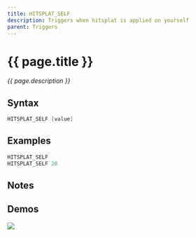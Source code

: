 ```yaml
---
title: HITSPLAT_SELF
description: Triggers when hitsplat is applied on yourself
parent: Triggers
---
```


# {{ page.title }}

_{{ page.description }}_

## Syntax

```java
HITSPLAT_SELF [value] 
```

## Examples

```java
HITSPLAT_SELF
HITSPLAT_SELF 20
```

## Notes


## Demos

![](N/A)

